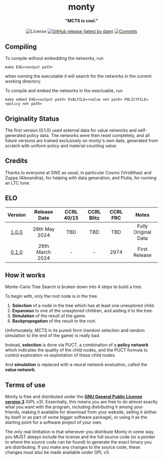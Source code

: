 <div align="center">

# monty 
#### "MCTS is cool."

![License](https://img.shields.io/github/license/jw1912/monty?style=for-the-badge)
[![GitHub release (latest by date)](https://img.shields.io/github/v/release/jw1912/monty?style=for-the-badge)](https://github.com/jw1912/monty/releases/latest)
[![Commits](https://img.shields.io/github/commits-since/jw1912/monty/latest?style=for-the-badge)](https://github.com/jw1912/monty/commits/main)

</div>

## Compiling
To compile without embedding the networks, run
```
make EXE=<output path>
```
when running the executable it will search for the networks in the current working directory.

To compile and embed the networks in the exectuable, run
```
make embed EXE=<output path> EVALFILE=<value net path> POLICYFILE=<policy net path>
```

## Originality Status

The first version (0.1.0) used external data for value networks and self-generated policy data. The networks were then reset
completely, and all future versions are trained exclusively on monty's own data, generated from scratch with uniform policy
and material counting value.

## Credits
Thanks to everyone at SWE as usual, in particular Cosmo (Viridithas) and Zuppa (Alexandria), for helping with data generation, and Plutie, for running an LTC tune.

## ELO

<div align="center">

| Version | Release Date | CCRL 40/15 | CCRL Blitz | CCRL FRC | Notes |
| :-: | :-: | :-: | :-: | :-: | :-: |
| [1.0.0](https://github.com/jw1912/monty/releases/tag/v1.0.0) | 28th May 2024 | TBD | TBD | TBD | Fully Original Data |
| [0.1.0](https://github.com/jw1912/monty/releases/tag/v0.1.0) | 26th March 2024 | - | - | 2974 | First Release |

</div>

## How it works

Monte-Carlo Tree Search is broken down into 4 steps to build a tree.

To begin with, only the root node is in the tree.

1. **Selection** of a node in the tree which has at least one unexplored child.
2. **Expansion** to one of the unexplored children, and adding it to the tree.
3. **Simulation** of the result of the game.
4. **Backpropogation** of the result to the root.

Unfortunately, MCTS in its purest form (random selection and random simulation to the end of the game)
is really bad.

Instead, **selection** is done via PUCT, a combination of a **policy network** which indicates the quality of the child nodes,
and the PUCT formula to control exploration vs exploitation of these child nodes.

And **simulation** is replaced with a neural network evaluation, called the **value network**.

## Terms of use

Monty is free and distributed under the [**GNU General Public License version 3**][license-link] (GPL v3). Essentially,
this means you are free to do almost exactly what you want with the program, including distributing it among your friends, 
making it available for download from your website, selling it (either by itself or as part of some bigger software package), 
or using it as the starting point for a software project of your own.

The only real limitation is that whenever you distribute Monty in some way, you MUST always include the license and the full 
source code (or a pointer to where the source code can be found) to generate the exact binary you are distributing. If you make 
any changes to the source code, these changes must also be made available under GPL v3.

[license-link]:       https://github.com/official-monty/Monty/blob/master/Copying.txt

